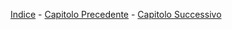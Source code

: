 [Indice][index] - [Capitolo Precedente][prev] - [Capitolo Successivo][next]

[index]: https://github.com/FraClem/GitTutorial/
[prev]: https://github.com/FraClem/GitTutorial/blob/master/3.%20Branching.md
[next]: https://github.com/FraClem/GitTutorial/blob/master/5.%20Git%20distribuito.md
